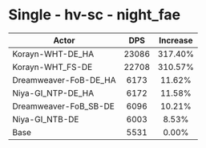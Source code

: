 # Single - hv-sc - night_fae
| Actor | DPS | Increase |
|---|:---:|:---:|
|Korayn-WHT-DE_HA|23086|317.40%|
|Korayn-WHT_FS-DE|22708|310.57%|
|Dreamweaver-FoB-DE_HA|6173|11.62%|
|Niya-GI_NTP-DE_HA|6172|11.58%|
|Dreamweaver-FoB_SB-DE|6096|10.21%|
|Niya-GI_NTB-DE|6003|8.53%|
|Base|5531|0.00%|
